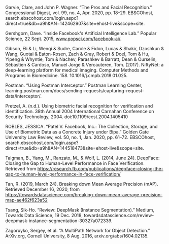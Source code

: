 Garvie, Clare, and John P. Wagner. “The Pros and Facial Recognition.” Congressional Digest, vol. 99, no. 4, Apr. 2020, pp. 18–29. EBSCOhost, search.ebscohost.com/login.aspx?direct=true&db=a9h&AN=142462907&site=ehost-live&scope=site.

Gershgorn, Dave. “Inside Facebook's Artificial Intelligence Lab.” Popular Science, 22 Sept. 2015, www.popsci.com/facebook-ai/.

Gibson, Eli & Li, Wenqi & Sudre, Carole & Fidon, Lucas & Shakir, Dzoshkun & Wang, Guotai & Eaton-Rosen, Zach & Gray, Robert & Doel, Tom & Hu, Yipeng & Whyntie, Tom & Nachev, Parashkev & Barratt, Dean & Ourselin, Sébastien & Cardoso, Manuel Jorge & Vercauteren, Tom. (2017). NiftyNet: a deep-learning platform for medical imaging. Computer Methods and Programs in Biomedicine. 158. 10.1016/j.cmpb.2018.01.025. 

Postman. “Using Postman Interceptor.” Postman Learning Center, learning.postman.com/docs/sending-requests/capturing-request-data/interceptor/.

Pretzel, A. (n.d.). Using biometric facial recognition for verification and identification. 38th Annual 2004 International Carnahan Conference on Security Technology, 2004. doi:10.1109/ccst.2004.1405410

ROBLES, JESSICA. “Patel V. Facebook, Inc.: The Collection, Storage, and Use of Biometric Data as a Concrete Injury under Bipa.” Golden Gate University Law Review, vol. 50, no. 1, Jan. 2020, pp. 61–72. EBSCOhost, search.ebscohost.com/login.aspx?direct=true&db=a9h&AN=144518473&site=ehost-live&scope=site.

Taigman, B., Yang, M., Ranzato, M., & Wolf, L. (2014, June 24). DeepFace: Closing the Gap to Human-Level Performance in Face Verification. Retrieved from https://research.fb.com/publications/deepface-closing-the-gap-to-human-level-performance-in-face-verification/

Tan, R. (2019, March 24). Breaking down Mean Average Precision (mAP). Retrieved December 16, 2020, from https://towardsdatascience.com/breaking-down-mean-average-precision-map-ae462f623a52

Tsang, Sik-Ho. “Review: DeepMask (Instance Segmentation).” Medium, Towards Data Science, 19 Dec. 2018, towardsdatascience.com/review-deepmask-instance-segmentation-30327a072339.

Zagoruyko, Sergey, et al. “A MultiPath Network for Object Detection.” ArXiv.org, Cornell University, 8 Aug. 2016, arxiv.org/abs/1604.02135.


